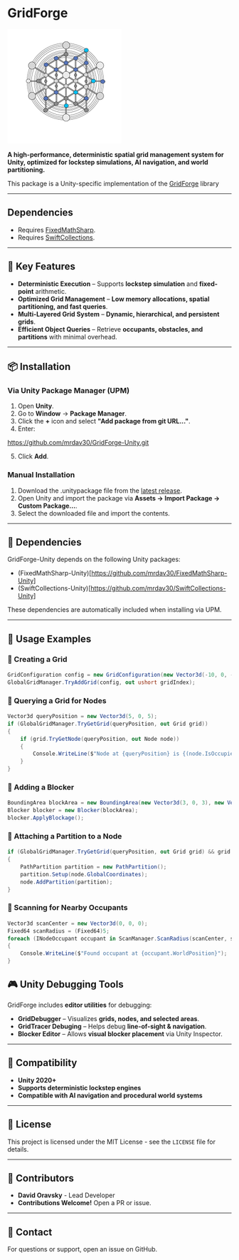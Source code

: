 # GridForge

![GridForge Icon](https://raw.githubusercontent.com/mrdav30/GridForge/main/icon.png)

**A high-performance, deterministic spatial grid management system for Unity, optimized for lockstep simulations, AI navigation, and world partitioning.**   

This package is a Unity-specific implementation of the [GridForge](https://github.com/mrdav30/GridForge/releases) library

---

## Dependencies

- Requires [FixedMathSharp](https://github.com/mrdav30/FixedMathSharp).
- Requires [SwiftCollections](https://github.com/mrdav30/SwiftCollections).

---

## 🚀 Key Features

- **Deterministic Execution** – Supports **lockstep simulation** and **fixed-point** arithmetic.
- **Optimized Grid Management** – **Low memory allocations, spatial partitioning, and fast queries**.
- **Multi-Layered Grid System** – **Dynamic, hierarchical, and persistent  grids**.
- **Efficient Object Queries** – Retrieve **occupants, obstacles, and partitions** with minimal overhead.

---

## 📦 Installation

### Via Unity Package Manager (UPM)

1. Open **Unity**.
2. Go to **Window** → **Package Manager**.
3. Click the **+** icon and select **"Add package from git URL..."**.
4. Enter:

https://github.com/mrdav30/GridForge-Unity.git

5. Click **Add**.

### Manual Installation

1. Download the .unitypackage file from the [latest release](https://github.com/mrdav30/SwiftCollections-Unity/releases).
2. Open Unity and import the package via **Assets → Import Package → Custom Package...**.
3. Select the downloaded file and import the contents.

---

## 🧩 Dependencies

GridForge-Unity depends on the following Unity packages:

- (FixedMathSharp-Unity)[https://github.com/mrdav30/FixedMathSharp-Unity]
- (SwiftCollections-Unity)[https://github.com/mrdav30/SwiftCollections-Unity]

These dependencies are automatically included when installing via UPM.

---

## 📖 Usage Examples

### **🔹 Creating a Grid**
```csharp
GridConfiguration config = new GridConfiguration(new Vector3d(-10, 0, -10), new Vector3d(10, 0, 10));
GlobalGridManager.TryAddGrid(config, out ushort gridIndex);
```

### **🔹 Querying a Grid for Nodes**
```csharp
Vector3d queryPosition = new Vector3d(5, 0, 5);
if (GlobalGridManager.TryGetGrid(queryPosition, out Grid grid))
{
    if (grid.TryGetNode(queryPosition, out Node node))
    {
        Console.WriteLine($"Node at {queryPosition} is {(node.IsOccupied ? "occupied" : "empty")}");
    }
}
```

### **🔹 Adding a Blocker**
```csharp
BoundingArea blockArea = new BoundingArea(new Vector3d(3, 0, 3), new Vector3d(5, 0, 5));
Blocker blocker = new Blocker(blockArea);
blocker.ApplyBlockage();
```

### **🔹 Attaching a Partition to a Node**
```csharp
if (GlobalGridManager.TryGetGrid(queryPosition, out Grid grid) && grid.TryGetNode(queryPosition, out Node node))
{
    PathPartition partition = new PathPartition();
    partition.Setup(node.GlobalCoordinates);
    node.AddPartition(partition);
}
```

### **🔹 Scanning for Nearby Occupants**
```csharp
Vector3d scanCenter = new Vector3d(0, 0, 0);
Fixed64 scanRadius = (Fixed64)5;
foreach (INodeOccupant occupant in ScanManager.ScanRadius(scanCenter, scanRadius))
{
    Console.WriteLine($"Found occupant at {occupant.WorldPosition}");
}
```

## 🎮 Unity Debugging Tools

GridForge includes **editor utilities** for debugging:

- **GridDebugger** – Visualizes **grids, nodes, and selected areas**.
- **GridTracer Debuging** – Helps debug **line-of-sight & navigation**.
- **Blocker Editor** – Allows **visual blocker placement** via Unity Inspector.

---

## 🔄 Compatibility

- **Unity 2020+**
- **Supports deterministic lockstep engines**
- **Compatible with AI navigation and procedural world systems**

---

## 📄 License

This project is licensed under the MIT License - see the `LICENSE` file for details.

---

## 👥 Contributors

- **David Oravsky** - Lead Developer
- **Contributions Welcome!** Open a PR or issue.

---

## 📧 Contact

For questions or support, open an issue on GitHub.
